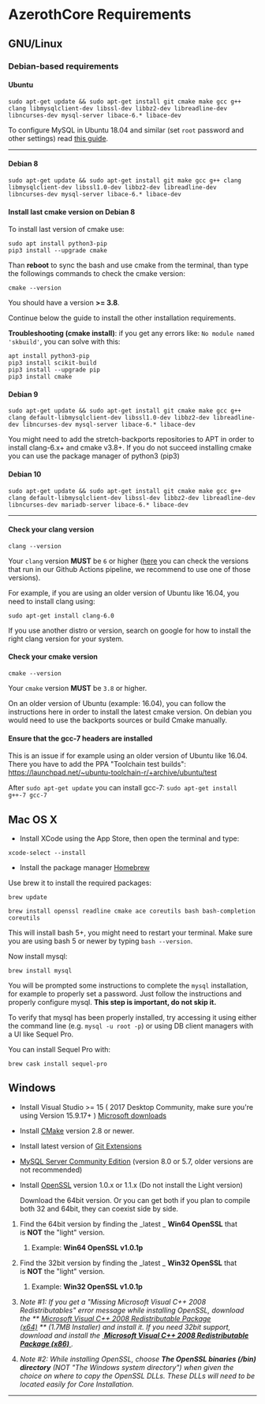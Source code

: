 # AzerothCore Requirements

## GNU/Linux

### Debian-based requirements

#### Ubuntu
`sudo apt-get update && sudo apt-get install git cmake make gcc g++ clang libmysqlclient-dev libssl-dev libbz2-dev libreadline-dev libncurses-dev mysql-server libace-6.* libace-dev`

To configure MySQL in Ubuntu 18.04 and similar (set `root` password and other settings) read [this guide](https://www.digitalocean.com/community/tutorials/how-to-install-mysql-on-ubuntu-18-04).

--- 


#### Debian 8

`sudo apt-get update && sudo apt-get install git make gcc g++ clang libmysqlclient-dev libssl1.0-dev libbz2-dev libreadline-dev libncurses-dev mysql-server libace-6.* libace-dev`

#### Install last cmake version on Debian 8

To install last version of cmake use:
```
sudo apt install python3-pip
pip3 install --upgrade cmake
```

Than **reboot** to sync the bash and use cmake from the terminal, than type the followings commands to check the cmake version:
```
cmake --version
```
You should have a version **>= 3.8**.

Continue below the guide to install the other installation requirements.

**Troubleshooting (cmake install)**: if you get any errors like: `No module named 'skbuild'`, you can solve with this:

```
apt install python3-pip
pip3 install scikit-build
pip3 install --upgrade pip
pip3 install cmake
```

#### Debian 9

`sudo apt-get update && sudo apt-get install git cmake make gcc g++ clang default-libmysqlclient-dev libssl1.0-dev libbz2-dev libreadline-dev libncurses-dev mysql-server libace-6.* libace-dev`

You might need to add the stretch-backports repositories to APT in order to install clang-6.x+ and cmake v3.8+.
If you do not succeed installing cmake you can use the package manager of python3 (pip3)

#### Debian 10

`sudo apt-get update && sudo apt-get install git cmake make gcc g++ clang default-libmysqlclient-dev libssl-dev libbz2-dev libreadline-dev libncurses-dev mariadb-server libace-6.* libace-dev`

--- 


#### Check your clang version

`clang --version`

Your `clang` version **MUST** be `6` or higher ([here](https://github.com/azerothcore/azerothcore-wotlk/actions?query=workflow%3Acore-build) you can check the versions that run in our Github Actions pipeline, we recommend to use one of those versions).

For example, if you are using an older version of Ubuntu like 16.04, you need to install clang using:

`sudo apt-get install clang-6.0`

If you use another distro or version, search on google for how to install the right clang version for your system.

#### Check your cmake version

`cmake --version`

Your `cmake` version **MUST** be `3.8` or higher.

On an older version of Ubuntu (example: 16.04), you can follow the instructions here in order to install the latest cmake version. On debian you would need to use the backports sources or build Cmake manually.

#### Ensure that the gcc-7 headers are installed

This is an issue if for example using an older version of Ubuntu like 16.04. There you have to add the PPA "Toolchain test builds":
https://launchpad.net/~ubuntu-toolchain-r/+archive/ubuntu/test

After `sudo apt-get update` you can install gcc-7: `sudo apt-get install g++-7 gcc-7`


## Mac OS X

- Install XCode using the App Store, then open the terminal and type:

`xcode-select --install` 

- Install the package manager [Homebrew](http://brew.sh/)

Use brew it to install the required packages:

`brew update`

`brew install openssl readline cmake ace coreutils bash bash-completion coreutils`

This will install bash 5+, you might need to restart your terminal.
Make sure you are using bash 5 or newer by typing `bash --version`.

Now install mysql:

`brew install mysql`

You will be prompted some instructions to complete the `mysql` installation, for example to properly set a password. Just follow the instructions and properly configure mysql. **This step is important, do not skip it.**

To verify that mysql has been properly installed, try accessing it using either the command line (e.g. `mysql -u root -p`) or using DB client managers with a UI like Sequel Pro.

You can install Sequel Pro with:

`brew cask install sequel-pro`


## Windows

* Install Visual Studio >= 15 ( 2017 Desktop Community, make sure you're using Version 15.9.17+ ) [Microsoft downloads](https://www.visualstudio.com/thank-you-downloading-visual-studio/?sku=Community&rel=15)

* Install [CMake](https://cmake.org/) version 2.8 or newer.  

* Install latest version of [Git Extensions](https://git-scm.com/download/win)

* [MySQL Server Community Edition](https://dev.mysql.com/downloads/mysql/) (version 8.0 or 5.7, older versions are not recommended)

* Install [OpenSSL](http://www.slproweb.com/products/Win32OpenSSL.html) version 1.0.x or 1.1.x (Do not install the Light version) 
  
  Download the 64bit version. Or you can get both if you plan to compile both 32 and 64bit, they can coexist side by side.

1. Find the 64bit version by finding the _latest _ **Win64 OpenSSL** that is **NOT** the "light" version.
    1. Example: **Win64 OpenSSL v1.0.1p**

2. Find the 32bit version by finding the _latest _ **Win32 OpenSSL** that is **NOT** the "light" version.
    1. Example: **Win32 OpenSSL v1.0.1p**

3. _Note #1: If you get a "Missing Microsoft Visual C++ 2008 Redistributables" error message while installing OpenSSL, download the ** [Microsoft Visual C++ 2008 Redistributable Package (x64)](http://www.microsoft.com/en-us/download/details.aspx?id=29) ** (1.7MB Installer) and install it. If you need 32bit support, download and install the [ **Microsoft Visual C++ 2008 Redistributable Package (x86)** ](http://www.microsoft.com/en-us/download/details.aspx?id=15336)._
4. _Note #2: While installing OpenSSL, choose **The OpenSSL binaries (/bin) directory** (NOT "The Windows system directory") when given the choice on where to copy the OpenSSL DLLs. These DLLs will need to be located easily for Core Installation._

***
